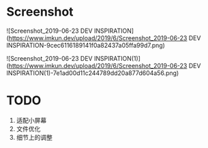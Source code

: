# Screenshot
![Screenshot_2019-06-23 DEV INSPIRATION](https://www.imkun.dev/upload/2019/6/Screenshot_2019-06-23 DEV INSPIRATION-9cec6116189141f0a82437a05ffa99d7.png)

![Screenshot_2019-06-23 DEV INSPIRATION(1)](https://www.imkun.dev/upload/2019/6/Screenshot_2019-06-23 DEV INSPIRATION(1)-7e1ad00d11c244789dd20a877d604a56.png)
# TODO
1. 适配小屏幕
2. 文件优化
3. 细节上的调整